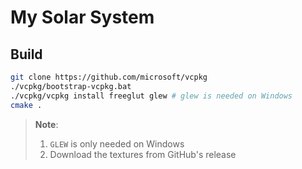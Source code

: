 # My Solar System

## Build

```bash
git clone https://github.com/microsoft/vcpkg
./vcpkg/bootstrap-vcpkg.bat
./vcpkg/vcpkg install freeglut glew # glew is needed on Windows
cmake .
```

> **Note**:
>
> 1. `GLEW` is only needed on Windows
> 2. Download the textures from GitHub's release

